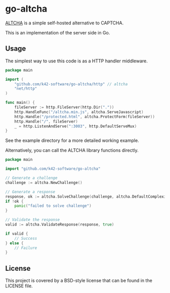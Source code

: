 # go-altcha

[ALTCHA](https://altcha.org/) is a simple self-hosted alternative to CAPTCHA.

This is an implementation of the server side in Go.

## Usage

The simplest way to use this code is as a HTTP handler middleware.

```go
package main

import (
	"github.com/k42-software/go-altcha/http" // altcha
	"net/http"
)

func main() {
	fileServer := http.FileServer(http.Dir("."))
	http.HandleFunc("/altcha.min.js", altcha.ServeJavascript)
	http.Handle("/protected.html", altcha.ProtectForm(fileServer))
	http.Handle("/", fileServer)
	_ = http.ListenAndServe(":3003", http.DefaultServeMux)
}
```

See the example directory for a more detailed working example.

Alternatively, you can call the ALTCHA library functions directly.

```go
package main

import "github.com/k42-software/go-altcha"

// Generate a challenge
challenge := altcha.NewChallenge()

// Generate a response
response, ok := altcha.SolveChallenge(challenge, altcha.DefaultComplexity)
if !ok {
    panic("failed to solve challenge")
}

// Validate the response
valid := altcha.ValidateResponse(response, true)

if valid {
    // Success
} else {
    // Failure
}
```

## License

This project is covered by a BSD-style license that can be found in the LICENSE file.

